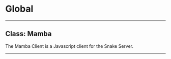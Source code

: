 # Global





* * *

## Class: Mamba
The Mamba Client is a Javascript client for the Snake Server.



* * *










